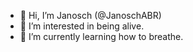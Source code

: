 - 👋 Hi, I’m Janosch (@JanoschABR)
- 👀 I’m interested in being alive.
- 🌱 I’m currently learning how to breathe.

<!---
JanoschABR/JanoschABR is a ✨ special ✨ repository because its `README.md` (this file) appears on your GitHub profile.
You can click the Preview link to take a look at your changes.
--->
